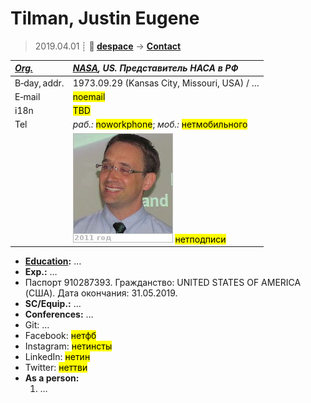 # Tilman, Justin Eugene
> 2019.04.01 ┊ **🚀 [despace](index.md)** → **[Contact](contact.md)**

|*[Org.](contact.md)*|*[NASA](zz_nasa.md), US. Представитель НАСА в РФ*|
|:--|:--|
|B‑day, addr.| 1973.09.29 (Kansas City, Missouri, USA) / … |
|E‑mail| <mark>noemail</mark> |
|i18n| <mark>TBD</mark> |
|Tel|*раб.:* <mark>noworkphone</mark>; *моб.:* <mark>нетмобильного</mark> |
|| [![](f/contact/t/tilman_001_photo_thumb.jpg)](f/contact/t/tilman_001_photo.jpg) <mark>нетподписи</mark> |

   - **[Education](edu.md):** …
   - **Exp.:** …
   - Паспорт 910287393. Гражданство: UNITED STATES OF AMERICA (США). Дата окончания: 31.05.2019.
   - **SC/Equip.:** …
   - **Conferences:** …
   - Git: …
   - Facebook: <mark>нетфб</mark>
   - Instagram: <mark>нетинсты</mark>
   - LinkedIn: <mark>нетин</mark>
   - Twitter: <mark>неттви</mark>
   - **As a person:**
      1. …
